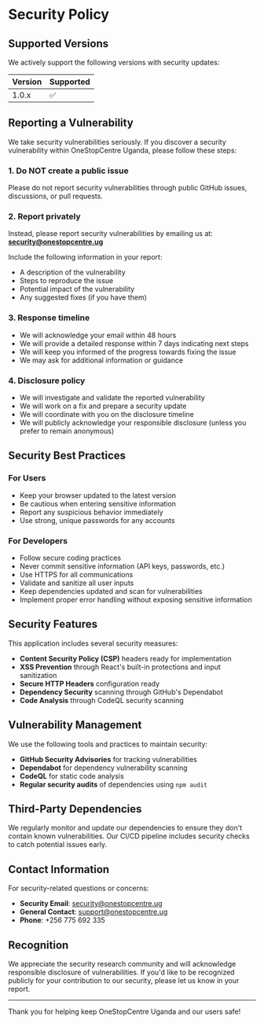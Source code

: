 # Security Policy

## Supported Versions

We actively support the following versions with security updates:

| Version | Supported          |
| ------- | ------------------ |
| 1.0.x   | :white_check_mark: |

## Reporting a Vulnerability

We take security vulnerabilities seriously. If you discover a security vulnerability within OneStopCentre Uganda, please follow these steps:

### 1. Do NOT create a public issue

Please do not report security vulnerabilities through public GitHub issues, discussions, or pull requests.

### 2. Report privately

Instead, please report security vulnerabilities by emailing us at:
**security@onestopcentre.ug**

Include the following information in your report:
- A description of the vulnerability
- Steps to reproduce the issue
- Potential impact of the vulnerability
- Any suggested fixes (if you have them)

### 3. Response timeline

- We will acknowledge your email within 48 hours
- We will provide a detailed response within 7 days indicating next steps
- We will keep you informed of the progress towards fixing the issue
- We may ask for additional information or guidance

### 4. Disclosure policy

- We will investigate and validate the reported vulnerability
- We will work on a fix and prepare a security update
- We will coordinate with you on the disclosure timeline
- We will publicly acknowledge your responsible disclosure (unless you prefer to remain anonymous)

## Security Best Practices

### For Users
- Keep your browser updated to the latest version
- Be cautious when entering sensitive information
- Report any suspicious behavior immediately
- Use strong, unique passwords for any accounts

### For Developers
- Follow secure coding practices
- Never commit sensitive information (API keys, passwords, etc.)
- Use HTTPS for all communications
- Validate and sanitize all user inputs
- Keep dependencies updated and scan for vulnerabilities
- Implement proper error handling without exposing sensitive information

## Security Features

This application includes several security measures:

- **Content Security Policy (CSP)** headers ready for implementation
- **XSS Prevention** through React's built-in protections and input sanitization
- **Secure HTTP Headers** configuration ready
- **Dependency Security** scanning through GitHub's Dependabot
- **Code Analysis** through CodeQL security scanning

## Vulnerability Management

We use the following tools and practices to maintain security:

- **GitHub Security Advisories** for tracking vulnerabilities
- **Dependabot** for dependency vulnerability scanning
- **CodeQL** for static code analysis
- **Regular security audits** of dependencies using `npm audit`

## Third-Party Dependencies

We regularly monitor and update our dependencies to ensure they don't contain known vulnerabilities. Our CI/CD pipeline includes security checks to catch potential issues early.

## Contact Information

For security-related questions or concerns:
- **Security Email**: security@onestopcentre.ug
- **General Contact**: support@onestopcentre.ug
- **Phone**: +256 775 692 335

## Recognition

We appreciate the security research community and will acknowledge responsible disclosure of vulnerabilities. If you'd like to be recognized publicly for your contribution to our security, please let us know in your report.

---

Thank you for helping keep OneStopCentre Uganda and our users safe!